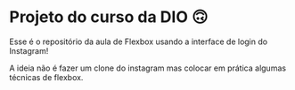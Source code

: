 # Projeto do curso da DIO 🙃

Esse é o repositório da aula de Flexbox usando a interface de login do Instagram! 

A ideia não é fazer um clone do instagram mas colocar em prática algumas técnicas de flexbox.